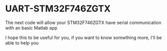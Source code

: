# UART-STM32F746ZGTX

The next code will allow your STM32F746ZGTX have serial communication with an basic Matlab app 

I hope this to be useful for you, if you want to know somwthing more, I'll be able to help you

